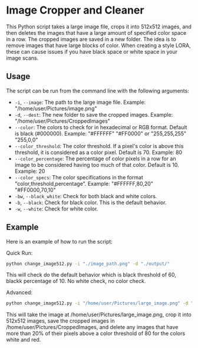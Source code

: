 # Image Cropper and Cleaner

This Python script takes a large image file, crops it into 512x512 images, and then deletes the images that have a large amount of specified color space in a row. The cropped images are saved in a new folder. The idea is to remove images that have large blocks of color. When creating a style LORA, these can cause issues if you have black space or white space in your image scans.

## Usage

The script can be run from the command line with the following arguments:

- `-i`, `--image`: The path to the large image file. Example: "/home/user/Pictures/image.png"
- `-d`, `--dest`: The new folder to save the cropped images. Example: "/home/user/Pictures/CroppedImages"
- `--color`: The colors to check for in hexadecimal or RGB format. Default is black (#000000). Example: "#FFFFFF" "#FF0000" or "255,255,255" "255,0,0"
- `--color_threshold`: The color threshold. If a pixel's color is above this threshold, it is considered as a color pixel. Default is 70. Example: 80
- `--color_percentage`: The percentage of color pixels in a row for an image to be considered having too much of that color. Default is 10. Example: 20
- `--color_specs`: The color specifications in the format "color,threshold,percentage". Example: "#FFFFFF,80,20" "#FF0000,70,10"
- `-bw`, `--black_white`: Check for both black and white colors.
- `-b`, `--black`: Check for black color. This is the default behavior.
- `-w`, `--white`: Check for white color.

## Example

Here is an example of how to run the script:

Quick Run:

```bash
python change_image512.py -i "./image_path.png" -d "./output/"
```

This will check do the default behavior which is black threshold of 60, blackk percentage of 10. No white check, no color check.

Advanced:

```bash
python change_image512.py -i "/home/user/Pictures/large_image.png" -d "/home/user/Pictures/CroppedImages" --color "#FFFFFF" "#FF0000" --color_threshold 80 --color_percentage 20 --color_specs "#FFFFFF,80,20" "#FF0000,70,10" -bw
```

This will take the image at /home/user/Pictures/large_image.png, crop it into 512x512 images, save the cropped images in /home/user/Pictures/CroppedImages, and delete any images that have more than 20% of their pixels above a color threshold of 80 for the colors white and red.
